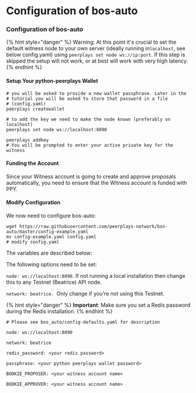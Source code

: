 # Configuration of bos-auto

### Configuration of bos-auto

{% hint style="danger" %}
Warning: At this point it's crucial to set the default witness node to your own server (ideally running in`localhost`, see below config.yaml) using `peerplays set node ws://ip:port`. If this step is skipped the setup will not work, or at best will work with very high latency.
{% endhint %}

#### Setup Your python-peerplays Wallet

```
# you will be asked to provide a new wallet passphrase. Later in the
# tutorial you will be asked to store that password in a file
# (config.yaml)
peerplays createwallet

# to add the key we need to make the node known (preferably on localhost)
peerplays set node ws://localhost:8090

peerplays addkey
# You will be prompted to enter your active private key for the witness
```

#### Funding the Account

Since your Witness account is going to create and approve proposals automatically,  you need to ensure that the Witness account is funded with PPY.

#### Modify Configuration

We now need to configure bos-auto:

```
wget https://raw.githubusercontent.com/peerplays-network/bos-auto/master/config-example.yaml
mv config-example.yaml config.yaml
# modify config.yaml
```

The variables are described below:

The following options need to be set:

`node: ws://localhost:8090`. If not running a local installation then change this to any Testnet (Beatrice) API node.

`network: beatrice. `Only change if you're not using this Testnet.

{% hint style="danger" %}
**Important**: Make sure you set a Redis password during the Redis installation.
{% endhint %}

```
# Please see bos_auto/config-defaults.yaml for description

node: ws://localhost:8090

network: beatrice

redis_password: <your redis password>

passphrase: <your python peerplays wallet password>

BOOKIE_PROPOSER: <your witness account name>

BOOKIE_APPROVER: <your witness account name>
```
